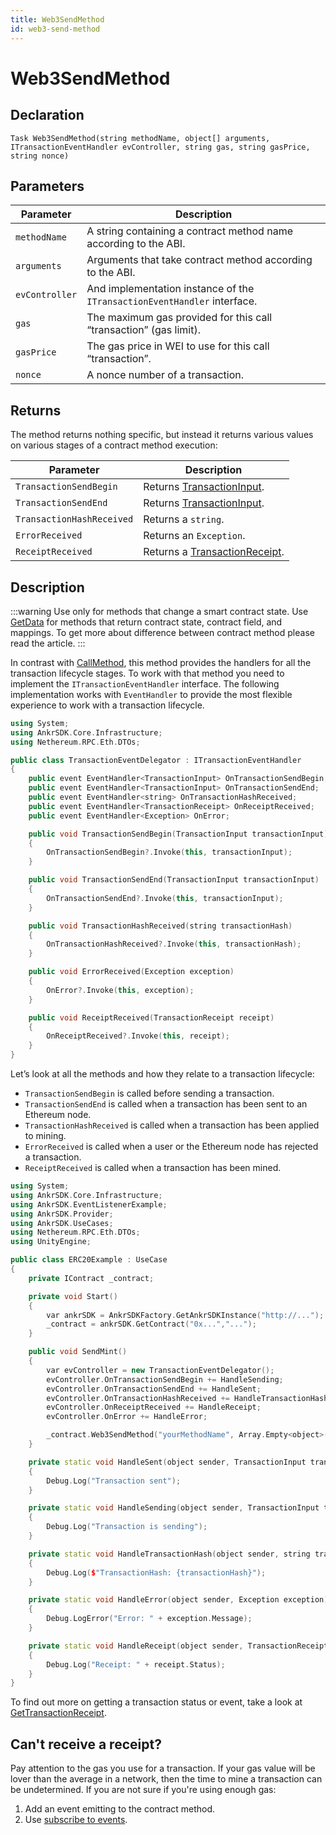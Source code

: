 ```yaml
---
title: Web3SendMethod
id: web3-send-method
---
```


# Web3SendMethod

## Declaration

`Task Web3SendMethod(string methodName, object[] arguments, ITransactionEventHandler evController, string gas, string gasPrice, string nonce)`

## Parameters

| Parameter      | Description                                                              |
|----------------|--------------------------------------------------------------------------|
| `methodName`   | A string containing a contract method name according to the ABI.         |
| `arguments`    | Arguments that take contract method according to the ABI.                |
| `evController` | And implementation instance of the `ITransactionEventHandler` interface. |
| `gas`          | The maximum gas provided for this call “transaction” (gas limit).        |
| `gasPrice`     | The gas price in WEI to use for this call “transaction”.                 |
| `nonce`        | A nonce number of a transaction.                                         |

## Returns

The method returns nothing specific, but instead it returns various values on various stages of a contract method execution:

| Parameter                 | Description                                                              |
|---------------------------|--------------------------------------------------------------------------|
| `TransactionSendBegin`    | Returns [TransactionInput](https://github.com/Nethereum/Nethereum/blob/master/src/Nethereum.RPC/Eth/DTOs/TransactionInput.cs). |
| `TransactionSendEnd`      | Returns [TransactionInput](https://github.com/Nethereum/Nethereum/blob/master/src/Nethereum.RPC/Eth/DTOs/TransactionInput.cs). |
| `TransactionHashReceived` | Returns a `string`. |
| `ErrorReceived`           | Returns an `Exception`. |
| `ReceiptReceived`         | Returns a [TransactionReceipt](https://github.com/Nethereum/Nethereum/blob/master/src/Nethereum.RPC/Eth/DTOs/TransactionReceipt.cs). |

## Description

:::warning
Use only for methods that change a smart contract state. Use [GetData](/game/unity/api-reference/contract/get-data) for methods that return contract state, contract field, and mappings. To get more about difference between contract method please read the article.
:::

In contrast with [CallMethod](/game/unity/api-reference/contract/call-method), this method provides the handlers for all the transaction lifecycle stages. To work with that method you need to implement the `ITransactionEventHandler` interface. The following implementation works with `EventHandler` to provide the most flexible experience to work with a transaction lifecycle.

```C++
using System;
using AnkrSDK.Core.Infrastructure;
using Nethereum.RPC.Eth.DTOs;

public class TransactionEventDelegator : ITransactionEventHandler
{
	public event EventHandler<TransactionInput> OnTransactionSendBegin;
	public event EventHandler<TransactionInput> OnTransactionSendEnd;
	public event EventHandler<string> OnTransactionHashReceived;
	public event EventHandler<TransactionReceipt> OnReceiptReceived;
	public event EventHandler<Exception> OnError;

	public void TransactionSendBegin(TransactionInput transactionInput)
	{
		OnTransactionSendBegin?.Invoke(this, transactionInput);
	}

	public void TransactionSendEnd(TransactionInput transactionInput)
	{
		OnTransactionSendEnd?.Invoke(this, transactionInput);
	}

	public void TransactionHashReceived(string transactionHash)
	{
		OnTransactionHashReceived?.Invoke(this, transactionHash);
	}

	public void ErrorReceived(Exception exception)
	{
		OnError?.Invoke(this, exception);
	}

	public void ReceiptReceived(TransactionReceipt receipt)
	{
		OnReceiptReceived?.Invoke(this, receipt);
	}
}
```

Let’s look at all the methods and how they relate to a transaction lifecycle:

* `TransactionSendBegin` is called before sending a transaction.
* `TransactionSendEnd` is called when a transaction has been sent to an Ethereum node.
* `TransactionHashReceived` is called when a transaction has been applied to mining.
* `ErrorReceived` is called when a user or the Ethereum node has rejected a transaction.
* `ReceiptReceived` is called when a transaction has been mined.

```C++
using System;
using AnkrSDK.Core.Infrastructure;
using AnkrSDK.EventListenerExample;
using AnkrSDK.Provider;
using AnkrSDK.UseCases;
using Nethereum.RPC.Eth.DTOs;
using UnityEngine;

public class ERC20Example : UseCase
{
	private IContract _contract;

	private void Start()
	{
		var ankrSDK = AnkrSDKFactory.GetAnkrSDKInstance("http://...");
		_contract = ankrSDK.GetContract("0x...","...");
	}

	public void SendMint()
	{
		var evController = new TransactionEventDelegator();
		evController.OnTransactionSendBegin += HandleSending;
		evController.OnTransactionSendEnd += HandleSent;
		evController.OnTransactionHashReceived += HandleTransactionHash;
		evController.OnReceiptReceived += HandleReceipt;
		evController.OnError += HandleError;

		_contract.Web3SendMethod("yourMethodName", Array.Empty<object>(), evController);
	}

	private static void HandleSent(object sender, TransactionInput transaction)
	{
		Debug.Log("Transaction sent");
	}

	private static void HandleSending(object sender, TransactionInput transaction)
	{
		Debug.Log("Transaction is sending");
	}

	private static void HandleTransactionHash(object sender, string transactionHash)
	{
		Debug.Log($"TransactionHash: {transactionHash}");
	}

	private static void HandleError(object sender, Exception exception)
	{
		Debug.LogError("Error: " + exception.Message);
	}

	private static void HandleReceipt(object sender, TransactionReceipt receipt)
	{
		Debug.Log("Receipt: " + receipt.Status);
	}
}
```

To find out more on getting a transaction status or event, take a look at [GetTransactionReceipt](/game/unity/api-reference/eth-handler/get-transaction-receipt).

## Can't receive a receipt?

Pay attention to the gas you use for a transaction. If your gas value will be lover than the average in a network, then the time to mine a transaction can be undetermined. If you are not sure if you're using enough gas:

1. Add an event emitting to the contract method.
2. Use [subscribe to events](/game/extra/events-and-subscriptions#subscribe-to-events).
